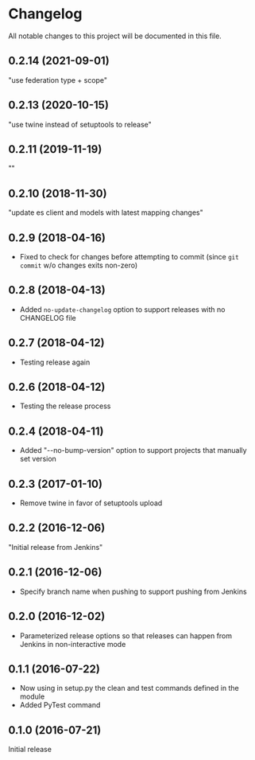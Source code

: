 # Changelog

All notable changes to this project will be documented in this file.

0.2.14 (2021-09-01)
-------------------
"use federation type + scope"

0.2.13 (2020-10-15)
-------------------
"use twine instead of setuptools to release"

0.2.11 (2019-11-19)
-------------------
""

0.2.10 (2018-11-30)
-------------------
"update es client and models with latest mapping changes"

0.2.9 (2018-04-16)
------------------
- Fixed to check for changes before attempting to commit (since `git commit` w/o changes exits non-zero)

0.2.8 (2018-04-13)
------------------
- Added `no-update-changelog` option to support releases with no CHANGELOG file

0.2.7 (2018-04-12)
------------------
- Testing release again

0.2.6 (2018-04-12)
------------------
- Testing the release process

0.2.4 (2018-04-11)
------------------
- Added "--no-bump-version" option to support projects that manually set version

0.2.3 (2017-01-10)
------------------
- Remove twine in favor of setuptools upload

0.2.2 (2016-12-06)
------------------
"Initial release from Jenkins"

0.2.1 (2016-12-06)
------------------
- Specify branch name when pushing to support pushing from Jenkins

0.2.0 (2016-12-02)
------------------
- Parameterized release options so that releases can happen from Jenkins in non-interactive mode

0.1.1 (2016-07-22)
------------------
- Now using in setup.py the clean and test commands defined in the module
- Added PyTest command

0.1.0 (2016-07-21)
------------------
Initial release
